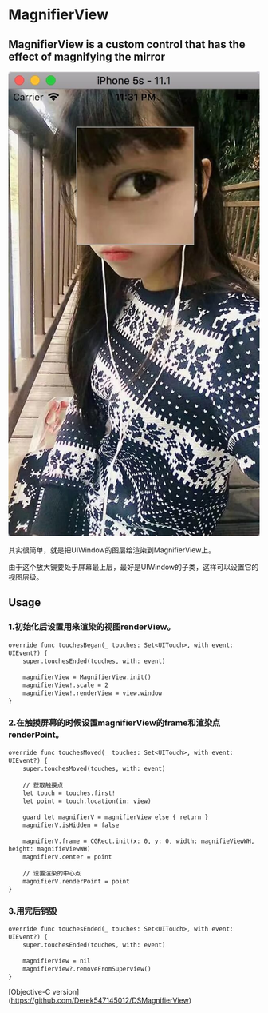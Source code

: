 # MagnifierView
## MagnifierView is a custom control that has the effect of magnifying the mirror


![放大镜效果](https://github.com/dongxiexidu/MagnifierView_demo/blob/master/demo.jpeg)

其实很简单，就是把UIWindow的图层给渲染到MagnifierView上。

由于这个放大镜要处于屏幕最上层，最好是UIWindow的子类，这样可以设置它的视图层级。

## Usage

### 1.初始化后设置用来渲染的视图renderView。

```
override func touchesBegan(_ touches: Set<UITouch>, with event: UIEvent?) {
    super.touchesEnded(touches, with: event)
    
    magnifierView = MagnifierView.init()
    magnifierView!.scale = 2
    magnifierView!.renderView = view.window
}
```

### 2.在触摸屏幕的时候设置magnifierView的frame和渲染点renderPoint。

```
override func touchesMoved(_ touches: Set<UITouch>, with event: UIEvent?) {
    super.touchesMoved(touches, with: event)

    // 获取触摸点
    let touch = touches.first!
    let point = touch.location(in: view)
    
    guard let magnifierV = magnifierView else { return }
    magnifierV.isHidden = false
    
    magnifierV.frame = CGRect.init(x: 0, y: 0, width: magnifieViewWH, height: magnifieViewWH)
    magnifierV.center = point
    
    // 设置渲染的中心点
    magnifierV.renderPoint = point
}   
```

### 3.用完后销毁

```
override func touchesEnded(_ touches: Set<UITouch>, with event: UIEvent?) {
    super.touchesEnded(touches, with: event)
    
    magnifierView = nil
    magnifierView?.removeFromSuperview()
}
```

[Objective-C version] (https://github.com/Derek547145012/DSMagnifierView)
